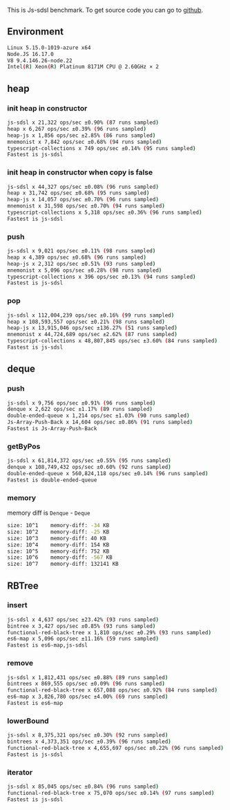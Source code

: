 This is Js-sdsl benchmark. To get source code you can go to [github](https://github.com/js-sdsl/benchmark).

## Environment

```bash
Linux 5.15.0-1019-azure x64
Node.JS 16.17.0
V8 9.4.146.26-node.22
Intel(R) Xeon(R) Platinum 8171M CPU @ 2.60GHz × 2
```

## heap

### init heap in constructor

```bash
js-sdsl x 21,322 ops/sec ±0.90% (87 runs sampled)
heap x 6,267 ops/sec ±0.39% (96 runs sampled)
heap-js x 1,856 ops/sec ±2.85% (86 runs sampled)
mnemonist x 7,842 ops/sec ±0.68% (94 runs sampled)
typescript-collections x 749 ops/sec ±0.14% (95 runs sampled)
Fastest is js-sdsl
```

### init heap in constructor when copy is false

```bash
js-sdsl x 44,327 ops/sec ±0.08% (96 runs sampled)
heap x 31,742 ops/sec ±0.68% (95 runs sampled)
heap-js x 14,057 ops/sec ±0.70% (96 runs sampled)
mnemonist x 31,598 ops/sec ±0.70% (94 runs sampled)
typescript-collections x 5,318 ops/sec ±0.36% (96 runs sampled)
Fastest is js-sdsl
```

### push

```bash
js-sdsl x 9,021 ops/sec ±0.11% (98 runs sampled)
heap x 4,389 ops/sec ±0.68% (96 runs sampled)
heap-js x 2,312 ops/sec ±0.51% (93 runs sampled)
mnemonist x 5,096 ops/sec ±0.28% (98 runs sampled)
typescript-collections x 396 ops/sec ±0.13% (94 runs sampled)
Fastest is js-sdsl
```

### pop

```bash
js-sdsl x 112,004,239 ops/sec ±0.16% (99 runs sampled)
heap x 108,593,557 ops/sec ±0.21% (98 runs sampled)
heap-js x 13,915,046 ops/sec ±136.27% (51 runs sampled)
mnemonist x 44,724,689 ops/sec ±2.62% (87 runs sampled)
typescript-collections x 48,807,845 ops/sec ±3.60% (84 runs sampled)
Fastest is js-sdsl
```

## deque

### push

```bash
js-sdsl x 9,756 ops/sec ±0.91% (96 runs sampled)
denque x 2,622 ops/sec ±1.17% (89 runs sampled)
double-ended-queue x 1,214 ops/sec ±1.03% (90 runs sampled)
Js-Array-Push-Back x 14,604 ops/sec ±0.86% (91 runs sampled)
Fastest is Js-Array-Push-Back
```

### getByPos

```bash
js-sdsl x 61,814,372 ops/sec ±0.55% (95 runs sampled)
denque x 108,749,432 ops/sec ±0.60% (92 runs sampled)
double-ended-queue x 560,824,118 ops/sec ±0.14% (96 runs sampled)
Fastest is double-ended-queue
```

### memory

memory diff is `Denque` - `Deque`

```bash
size: 10^1    memory-diff: -34 KB
size: 10^2    memory-diff: -25 KB
size: 10^3    memory-diff: 40 KB
size: 10^4    memory-diff: 154 KB
size: 10^5    memory-diff: 752 KB
size: 10^6    memory-diff: -567 KB
size: 10^7    memory-diff: 132141 KB
```

## RBTree

### insert

```bash
js-sdsl x 4,637 ops/sec ±23.42% (93 runs sampled)
bintree x 3,427 ops/sec ±0.85% (93 runs sampled)
functional-red-black-tree x 1,810 ops/sec ±0.29% (93 runs sampled)
es6-map x 5,096 ops/sec ±11.16% (59 runs sampled)
Fastest is es6-map,js-sdsl
```

### remove

```bash
js-sdsl x 1,812,431 ops/sec ±0.88% (89 runs sampled)
bintrees x 869,555 ops/sec ±0.09% (96 runs sampled)
functional-red-black-tree x 657,088 ops/sec ±0.92% (84 runs sampled)
es6-map x 3,826,780 ops/sec ±4.00% (69 runs sampled)
Fastest is es6-map
```

### lowerBound

```bash
js-sdsl x 8,375,321 ops/sec ±0.30% (92 runs sampled)
bintrees x 4,373,351 ops/sec ±0.39% (96 runs sampled)
functional-red-black-tree x 4,655,697 ops/sec ±0.22% (96 runs sampled)
Fastest is js-sdsl
```

### iterator

```bash
js-sdsl x 85,045 ops/sec ±0.84% (96 runs sampled)
functional-red-black-tree x 75,070 ops/sec ±0.14% (97 runs sampled)
Fastest is js-sdsl
```
